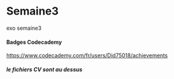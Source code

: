 # Semaine3
exo semaine3  

#### Badges Codecademy  

https://www.codecademy.com/fr/users/Did75018/achievements

##### le fichiers CV sont au dessus  
